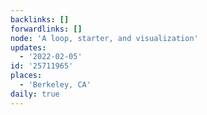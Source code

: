 ```yaml
---
backlinks: []
forwardlinks: []
node: 'A loop, starter, and visualization'
updates:
  - '2022-02-05'
id: '25711965'
places:
  - 'Berkeley, CA'
daily: true
---
```


